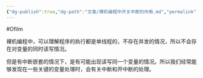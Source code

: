 ```yaml
---
{"dg-publish":true,"dg-path":"文章/裸机编程中开关中断的作用.md","permalink":"/文章/裸机编程中开关中断的作用/","dgEnableSearch":"true","created":"2022-08-08T23:11:47.000+08:00","updated":"2023-11-14T13:36:05.000+08:00"}
---
```


#Ofilm 

裸机编程中，可以理解程序的执行都是单线程的，不存在并发的情况，所以不会存在对变量的同时读写情况。

但是有中断嵌套的情况下，是有可能出现读写同一个变量的情况。所以我们经常能够发现在一些关键的变量处理时，会有关中断和开中断的处理。